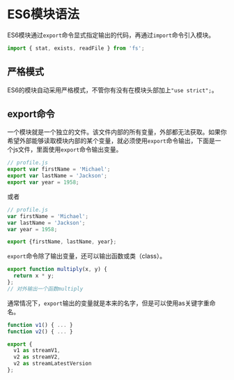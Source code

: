 # ES6模块语法

ES6模块通过`export`命令显式指定输出的代码，再通过`import`命令引入模块。

```js
import { stat, exists, readFile } from 'fs';
```

## 严格模式

ES6的模块自动采用严格模式，不管你有没有在模块头部加上`"use strict";`。

## export命令

一个模块就是一个独立的文件。该文件内部的所有变量，外部都无法获取。如果你希望外部能够读取模块内部的某个变量，就必须使用`export`命令输出，下面是一个js文件，里面使用`export`命令输出变量。

```js
// profile.js
export var firstName = 'Michael';
export var lastName = 'Jackson';
export var year = 1958;
```

或者

```js
// profile.js
var firstName = 'Michael';
var lastName = 'Jackson';
var year = 1958;

export {firstName, lastName, year};
```

`export`命令除了输出变量，还可以输出函数或类（class）。

```js
export function multiply(x, y) {
  return x * y;
};
// 对外输出一个函数multiply
```

通常情况下，`export`输出的变量就是本来的名字，但是可以使用as关键字重命名。

```js
function v1() { ... }
function v2() { ... }

export {
  v1 as streamV1,
  v2 as streamV2,
  v2 as streamLatestVersion
};
```